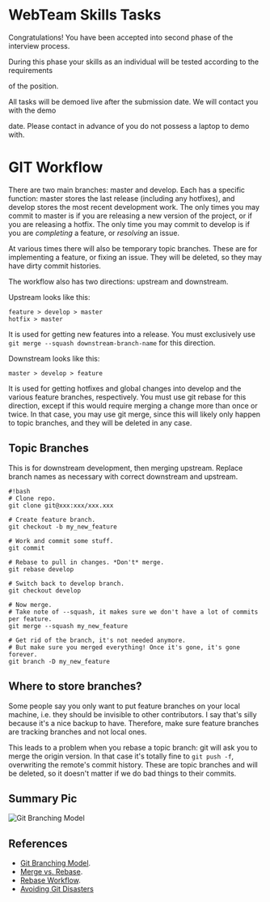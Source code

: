 WebTeam Skills Tasks
============

Congratulations! You have been accepted into second phase of the interview process.

During this phase your skills as an individual will be tested according to the requirements

of the position.

All tasks will be demoed live after the submission date. We will contact you with the demo

date. Please contact in advance of you do not possess a laptop to demo with.

GIT Workflow
============

There are two main branches: master and develop.
Each has a specific function: master stores the last release (including any
hotfixes), and develop stores the most recent development work.
The only times you may commit to master is if you are releasing a new version of the
project, or if you are releasing a hotfix.
The only time you may commit to develop is if you are *completing* a feature, or
*resolving* an issue.

At various times there will also be temporary topic branches.
These are for implementing a feature, or fixing an issue.
They will be deleted, so they may have dirty commit histories.

The workflow also has two directions: upstream and downstream.

Upstream looks like this:
```
feature > develop > master
hotfix > master
```
It is used for getting new features into a release.
You must exclusively use ```git merge --squash downstream-branch-name``` for this
direction.

Downstream looks like this:
```
master > develop > feature
```
It is used for getting hotfixes and global changes into develop and the various
feature branches, respectively.
You must use git rebase for this direction, except if this would require merging a
change more than once or twice.
In that case, you may use git merge, since this will likely only happen to topic
branches, and they will be deleted in any case.

Topic Branches
--------------
This is for downstream development, then merging upstream.
Replace branch names as necessary with correct downstream and upstream.

```
#!bash
# Clone repo.
git clone git@xxx:xxx/xxx.xxx

# Create feature branch.
git checkout -b my_new_feature

# Work and commit some stuff.
git commit

# Rebase to pull in changes. *Don't* merge.
git rebase develop

# Switch back to develop branch.
git checkout develop

# Now merge.
# Take note of --squash, it makes sure we don't have a lot of commits per feature.
git merge --squash my_new_feature

# Get rid of the branch, it's not needed anymore.
# But make sure you merged everything! Once it's gone, it's gone forever.
git branch -D my_new_feature
```

Where to store branches?
------------------------

Some people say you only want to put feature branches on your local machine, i.e.
they should be invisible to other contributors.
I say that's silly because it's a nice backup to have.
Therefore, make sure feature branches are tracking branches and not local ones.

This leads to a problem when you rebase a topic branch: git will ask you to merge
the origin version.
In that case it's totally fine to ```git push -f```, overwriting the remote's commit
history.
These are topic branches and will be deleted, so it doesn't matter if we do bad
things to their commits.

Summary Pic
-----------

![Git Branching Model](http://nvie.com/img/2009/12/Screen-shot-2009-12-24-at-11.32.03.png)

References
----------

* [Git Branching Model](http://nvie.com/posts/a-successful-git-branching-model/).
* [Merge vs. Rebase](http://stackoverflow.com/questions/457927/git-workflow-and-rebase-vs-merge-questions).
* [Rebase Workflow](http://www.randyfay.com/node/91).
* [Avoiding Git Disasters](http://randyfay.com/node/89)
